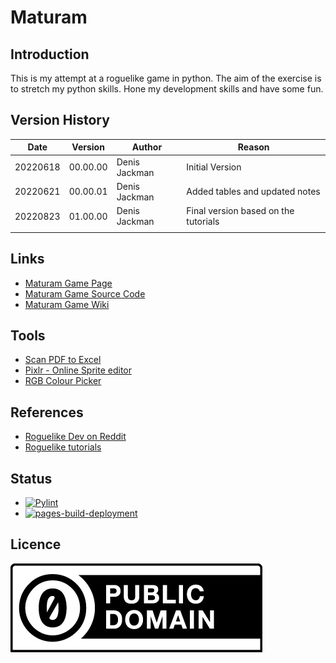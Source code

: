 # Maturam
## Introduction
This is my attempt at a roguelike game in python.
The aim of the exercise is to stretch my python skills.
Hone my development skills and have some fun.

## Version History

Date| Version | Author | Reason
--|---|---|--
20220618| 00.00.00 |Denis Jackman | Initial Version
20220621| 00.00.01 |Denis Jackman | Added tables and updated notes
20220823| 01.00.00 |Denis Jackman | Final version based on the tutorials
  |   |   |

## Links
* [Maturam Game Page](https://denisjackman.github.io/Maturam/)
* [Maturam Game Source Code](https://github.com/denisjackman/Maturam)
* [Maturam Game Wiki](https://github.com/denisjackman/Maturam/wiki)

## Tools
* [Scan PDF to Excel](https://www.pdftoexcelconverter.net/)
* [Pixlr - Online Sprite editor](https://pixlr.com/x/#editor)
* [RGB Colour Picker](https://www.colorspire.com/rgb-color-wheel/)

## References
* [Roguelike Dev on Reddit](https://www.reddit.com/r/roguelikedev/)
* [Roguelike tutorials](https://rogueliketutorials.com/)

## Status
* [![Pylint](https://github.com/denisjackman/Maturam/actions/workflows/pylint.yml/badge.svg)](https://github.com/denisjackman/Maturam/actions/workflows/pylint.yml)
* [![pages-build-deployment](https://github.com/denisjackman/Maturam/actions/workflows/pages/pages-build-deployment/badge.svg)](https://github.com/denisjackman/Maturam/actions/workflows/pages/pages-build-deployment)

## Licence
![Creative Commons](docs/cc-zero.png)

